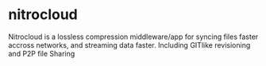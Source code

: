 # nitrocloud
Nitrocloud is a lossless compression middleware/app for syncing files faster accross networks, and streaming data faster. Including GITlike revisioning and P2P file Sharing
